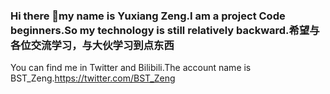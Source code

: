 ### Hi there 👋my name is Yuxiang Zeng.I am a project Code beginners.So my technology is still relatively backward.希望与各位交流学习，与大伙学习到点东西
You can find me in Twitter and Bilibili.The account name is BST_Zeng.https://twitter.com/BST_Zeng

<!--
**Zeng0408/Zeng0408** is a ✨ _special_ ✨ repository because its `README.md` (this file) appears on your GitHub profile.

Here are some ideas to get you started:

- 🔭 I’m currently studying on shanghai sandau college
- 🌱 I’m currently learning software
- 👯 I’m looking to collaborate on these project with my classmates and experts
- 🤔 I’m looking for help with github community
- 💬 Ask me about some langguages' study and some AI project
- 📫 How to reach me:subscribe my Twitter:BST_Zeng https://twitter.com/BST_Zeng
- 😄 Pronouns: he/him
- ⚡ Fun fact: 我需要找到更多伙伴和更多师傅，能够一起学习，互相进步，写出完美的项目
-->
